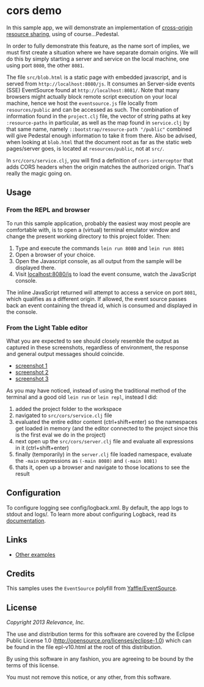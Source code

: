 # cors demo

In this sample app, we will demonstrate an implementation of [cross-origin resource sharing](http://en.wikipedia.org/wiki/Cross-origin_resource_sharing), using of course...Pedestal.

In order to fully demonstrate this feature, as the name sort of implies, we must first create
a situation where we have separate domain origins. We will do this by simply starting a server
and service on the local machine, one using port `8080`, the other `8081`.

The file `src/blob.html` is a static page with embedded javascript, and is served from `http://localhost:8080/js`. It consumes an Server-side events (SSE) EventSource found at `http://localhost:8081/`. Note that many browsers might actually block remote script execution on your local machine, hence we host the `eventsource.js` file locally from `resources/public` and can be accessed as such. The combination of information found in the `project.clj` file, the vector of string paths at key `:resource-paths` in particular, as well as the map found in `service.clj` by that same name, namely `::bootstrap/resource-path "/public"` combined will give Pedestal enough information to take it from there. Also be advised, when looking at `blob.html` that the document root as far as the static web pages/server goes, is located at `resources/public`, not at `src/`.

In `src/cors/service.clj`, you will find a definition of `cors-interceptor` that adds CORS headers when the origin matches the authorized origin. That's really the magic going on.

## Usage

### From the REPL and browser

To run this sample application, probably the easiest way most people are comfortable with, is to open a (virtual) terminal emulator window
and change the present working directory to this project folder. Then:

1. Type and execute the commands `lein run 8080` and `lein run 8081`
1. Open a browser of your choice.
1. Open the Javascript console, as all output from the sample will be displayed there.
1. Visit [localhost:8080/js](http://localhost:8080/js) to load the event consume, watch the JavaScript console.

The inline JavaScript returned will attempt to access a service on port `8081`, which qualifies as a different origin.
If allowed, the event source passes back an event containing the thread id, which is consumed and displayed in the console.

### From the Light Table editor

What you are expected to see should closely resemble the output as captured in these screenshots, regardless of environment, the response and general
output messages should coincide.

* [screenshot 1]()
* [screenshot 2]()
* [screenshot 3]()

As you may have noticed, instead of using the traditional method of the terminal and a good old `lein run` or `lein repl`, instead I did:

1. added the project folder to the workspace
1. navigated to `src/cors/service.clj` file
1. evaluated the entire editor content (ctrl+shift+enter) so the namespaces get loaded in memory (and the editor connected to the project since this is the first eval we do in the project)
1. next open up the `src/cors/server.clj` file and evaluate all expressions in it (ctrl+shift+enter)
1. finally (temporarily) in the `server.clj` file loaded namespace, evaluate the `-main` expressions as `(-main 8080)` and `(-main 8081)`
1. thats it, open up a browser and navigate to those locations to see the result

## Configuration

To configure logging see config/logback.xml. By default, the app logs to stdout and logs/.
To learn more about configuring Logback, read its [documentation](http://logback.qos.ch/documentation.html).

## Links

* [Other examples](https://github.com/pedestal/samples)

## Credits

This samples uses the `EventSource` polyfill from [Yaffle/EventSource](https://github.com/Yaffle/EventSource).

## License

*Copyright 2013 Relevance, Inc.*

The use and distribution terms for this software are covered by the
Eclipse Public License 1.0 (http://opensource.org/licenses/eclipse-1.0)
which can be found in the file epl-v10.html at the root of this distribution.

By using this software in any fashion, you are agreeing to be bound by
the terms of this license.

You must not remove this notice, or any other, from this software.
